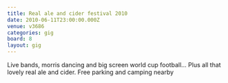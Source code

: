 ```yaml
---
title: Real ale and cider festival 2010
date: 2010-06-11T23:00:00.000Z
venue: v3686
categories: gig
board: 8
layout: gig
---
```

Live bands, morris dancing and big screen world cup football... Plus all that lovely real ale and cider. Free parking and camping nearby